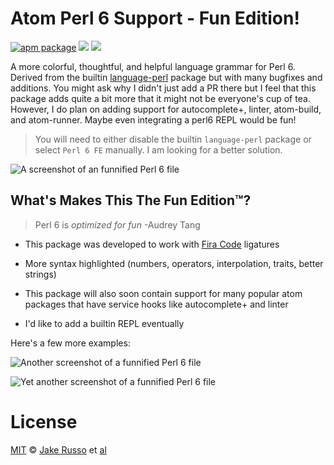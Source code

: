 # Atom Perl 6 Support - Fun Edition!

[![apm package][apm-ver-link]][releases]
[![][dl-badge]][apm-pkg-link]
[![][mit-badge]][mit]

A more colorful, thoughtful, and helpful language grammar for Perl 6. Derived from the builtin [language-perl](https://github.com/atom/language-perl) package but with many bugfixes and additions.  You might ask why I didn't just add a PR there but I feel that this package adds quite a bit more that it might not be everyone's cup of tea. However, I do plan on adding support for autocomplete+, linter, atom-build, and atom-runner.  Maybe even integrating a perl6 REPL would be fun!

> You will need to either disable the builtin `language-perl` package or select `Perl 6 FE` manually.  I am looking for a better solution.

![A screenshot of an funnified Perl 6 file](https://raw.githubusercontent.com/MadcapJake/language-perl6fe/master/images/example3.png)

## What's Makes This The Fun Edition™?

> Perl 6 is *optimized for fun* -Audrey Tang

* This package was developed to work with [Fira Code](https://github.com/tonsky/FiraCode) ligatures

* More syntax highlighted (numbers, operators, interpolation, traits, better strings)

* This package will also soon contain support for many popular atom packages that have service hooks like autocomplete+ and linter

* I'd like to add a builtin REPL eventually

Here's a few more examples:

![Another screenshot of a funnified Perl 6 file](https://raw.githubusercontent.com/MadcapJake/language-perl6fe/master/images/example1.png)

![Yet another screenshot of a funnified Perl 6 file](https://raw.githubusercontent.com/MadcapJake/language-perl6fe/master/images/example2.png)

# License

[MIT][mit] © [Jake Russo][author] et [al][contributors]


[mit]:          http://opensource.org/licenses/MIT
[author]:       http://github.com/MadcapJake
[contributors]: https://github.com/MadcapJake/language-perl6fe/graphs/contributors
[releases]:     https://github.com/MadcapJake/language-perl6fe/releases
[mit-badge]:    https://img.shields.io/apm/l/language-perl6fe.svg
[apm-pkg-link]: https://atom.io/packages/language-perl6fe
[apm-ver-link]: https://img.shields.io/apm/v/language-perl6fe.svg
[dl-badge]:     http://img.shields.io/apm/dm/language-perl6fe.svg
